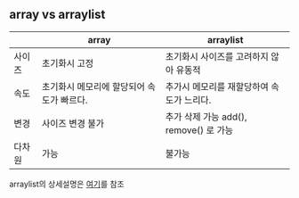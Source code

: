 ## array vs arraylist

||array|arraylist|
|-|-|-|
|사이즈|초기화시 고정| 초기화시 사이즈를 고려하지 않아 유동적|
|속도|초기화시 메모리에 할당되어 속도가 빠르다.|추가시 메모리를 재할당하여 속도가 느리다.|
|변경|사이즈 변경 불가|추가 삭제 가능 add(), remove() 로 가능
|다차원|가능|불가능|

arraylist의 상세설명은 [여기](https://programmers.co.kr/learn/courses/%EC%9E%90%EB%B0%94%EB%A1%9C-%EB%B0%B0%EC%9A%B0%EB%8A%94-%EC%9E%90%EB%A3%8C%EA%B5%AC%EC%A1%B0with-%EC%83%9D%ED%99%9C%EC%BD%94%EB%94%A9/lessons/arraylist-java-api)를 참조
